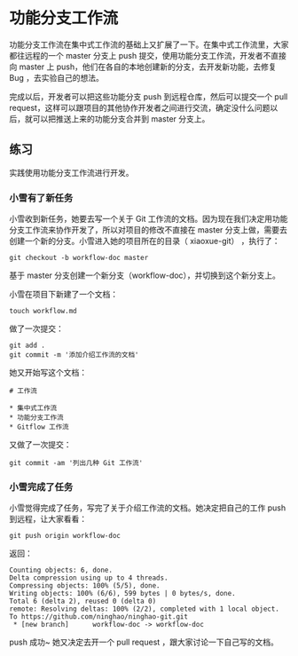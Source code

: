 # 功能分支工作流

功能分支工作流在集中式工作流的基础上又扩展了一下。在集中式工作流里，大家都往远程的一个 master 分支上 push 提交，使用功能分支工作流，开发者不直接向 master 上 push，他们在各自的本地创建新的分支，去开发新功能，去修复 Bug ，去实验自己的想法。

完成以后，开发者可以把这些功能分支 push 到远程仓库，然后可以提交一个 pull request，这样可以跟项目的其他协作开发者之间进行交流，确定没什么问题以后，就可以把推送上来的功能分支合并到 master 分支上。

## 练习

实践使用功能分支工作流进行开发。

### 小雪有了新任务

小雪收到新任务，她要去写一个关于 Git 工作流的文档。因为现在我们决定用功能分支工作流来协作开发了，所以对项目的修改不直接在 master 分支上做，需要去创建一个新的分支。小雪进入她的项目所在的目录（ xiaoxue-git） ，执行了：

```
git checkout -b workflow-doc master
```

基于 master 分支创建一个新分支（workflow-doc），并切换到这个新分支上。

小雪在项目下新建了一个文档：

```
touch workflow.md
```

做了一次提交：

```
git add .
git commit -m '添加介绍工作流的文档'
```

她又开始写这个文档：

```
# 工作流

* 集中式工作流
* 功能分支工作流
* Gitflow 工作流
```

又做了一次提交：

```
git commit -am '列出几种 Git 工作流'
```

### 小雪完成了任务

小雪觉得完成了任务，写完了关于介绍工作流的文档。她决定把自己的工作 push 到远程，让大家看看：

```
git push origin workflow-doc
```

返回：

```
Counting objects: 6, done.
Delta compression using up to 4 threads.
Compressing objects: 100% (5/5), done.
Writing objects: 100% (6/6), 599 bytes | 0 bytes/s, done.
Total 6 (delta 2), reused 0 (delta 0)
remote: Resolving deltas: 100% (2/2), completed with 1 local object.
To https://github.com/ninghao/ninghao-git.git
 * [new branch]      workflow-doc -> workflow-doc
```

push 成功~  她又决定去开一个 pull request ，跟大家讨论一下自己写的文档。

